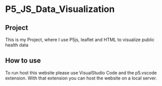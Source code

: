 # P5_JS_Data_Visualization
## Project

This is my Project, where I use P5js, leaflet and HTML to visualize public health data

## How to use
To run host this website please use VisualStudio Code and the p5.vscode extension. With that extension you can host the website on a local server.
